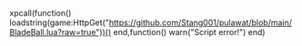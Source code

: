 xpcall(function()
loadstring(game:HttpGet("https://github.com/Stang001/pulawat/blob/main/BladeBall.lua?raw=true"))()
end,function()
warn("Script error!")
end)
